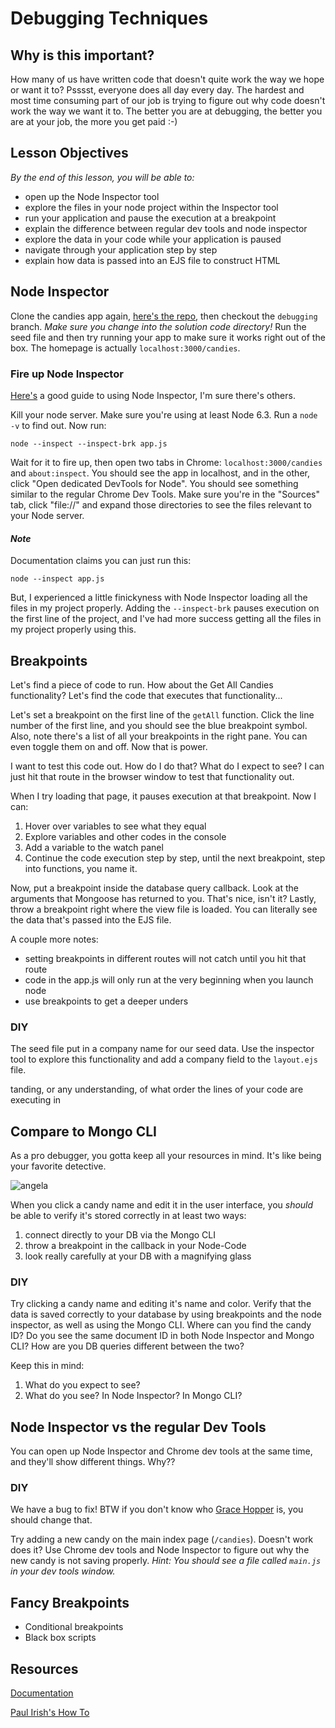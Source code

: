 # Debugging Techniques

## Why is this important?
How many of us have written code that doesn't quite work the way we hope or want it to? Psssst, everyone does all day every day. The hardest and most time consuming part of our job is trying to figure out why code doesn't work the way we want it to. The better you are at debugging, the better you are at your job, the more you get paid :-)

## Lesson Objectives

*By the end of this lesson, you will be able to:*

- open up the Node Inspector tool
- explore the files in your node project within the Inspector tool
- run your application and pause the execution at a breakpoint
- explain the difference between regular dev tools and node inspector
- explore the data in your code while your application is paused
- navigate through your application step by step
- explain how data is passed into an EJS file to construct HTML

## Node Inspector

Clone the candies app again, [here's the repo](https://github.com/den-materials/express-views-lesson.git), then checkout the `debugging` branch. *Make sure you change into the solution code directory!* Run the seed file and then try running your app to make sure it works right out of the box. The homepage is actually `localhost:3000/candies`.

### Fire up Node Inspector
[Here's](https://medium.com/@paul_irish/debugging-node-js-nightlies-with-chrome-devtools-7c4a1b95ae27) a good guide to using Node Inspector, I'm sure there's others. 

Kill your node server. Make sure you're using at least Node 6.3. Run a `node -v` to find out. Now run:

```
node --inspect --inspect-brk app.js
```

Wait for it to fire up, then open two tabs in Chrome: `localhost:3000/candies` and `about:inspect`.  You should see the app in localhost, and in the other, click "Open dedicated DevTools for Node". You should see something similar to the regular Chrome Dev Tools. Make sure you're in the "Sources" tab, click "file://" and expand those directories to see the files relevant to your Node server.

#### *Note* 

Documentation claims you can just run this:

```
node --inspect app.js
```

But, I experienced a little finickyness with Node Inspector loading all the files in my project properly. Adding the `--inspect-brk` pauses execution on the first line of the project, and I've had more success getting all the files in my project properly using this.

<!-- Pass to devs -->

## Breakpoints
Let's find a piece of code to run. How about the Get All Candies functionality? Let's find the code that executes that functionality...

Let's set a breakpoint on the first line of the `getAll` function. Click the line number of the first line, and you should see the blue breakpoint symbol. Also, note there's a list of all your breakpoints in the right pane. You can even toggle them on and off. Now that is power.

I want to test this code out. How do I do that? What do I expect to see? I can just hit that route in the browser window to test that functionality out.

When I try loading that page, it pauses execution at that breakpoint. Now I can:

1. Hover over variables to see what they equal
2. Explore variables and other codes in the console
3. Add a variable to the watch panel
4. Continue the code execution step by step, until the next breakpoint, step into functions, you name it.

Now, put a breakpoint inside the database query callback. Look at the arguments that Mongoose has returned to you. That's nice, isn't it? Lastly, throw a breakpoint right where the view file is loaded. You can literally see the data that's passed into the EJS file.

A couple more notes:
* setting breakpoints in different routes will not catch until you hit that route
* code in the app.js will only run at the very beginning when you launch node
* use breakpoints to get a deeper unders

### DIY
The seed file put in a company name for our seed data. Use the inspector tool to explore this functionality and add a company field to the `layout.ejs` file. 

<!-- pass over to devs to experiment for a second -->
tanding, or any understanding, of what order the lines of your code are executing in

<!-- hand off to devs -->

## Compare to Mongo CLI
As a pro debugger, you gotta keep all your resources in mind. It's like being your favorite detective.

![angela](http://static.tvtome.com/images/genie_images/news_hub/uploaded/thekaitlingnews138265621470/Angela.png)

When you click a candy name and edit it in the user interface, you *should* be able to verify it's stored correctly in at least two ways:

1. connect directly to your DB via the Mongo CLI
2. throw a breakpoint in the callback in your Node-Code
3. look really carefully at your DB with a magnifying glass

### DIY
Try clicking a candy name and editing it's name and color. Verify that the data is saved correctly to your database by using breakpoints and the node inspector, as well as using the Mongo CLI. Where can you find the candy ID? Do you see the same document ID in both Node Inspector and Mongo CLI? How are you DB queries different between the two?

Keep this in mind:
1. What do you expect to see?
2. What do you see? In Node Inspector? In Mongo CLI?

## Node Inspector vs the regular Dev Tools
You can open up Node Inspector and Chrome dev tools at the same time, and they'll show different things. Why?? 

### DIY
We have a bug to fix! BTW if you don't know who [Grace Hopper](https://www.youtube.com/watch?v=S6sh8CxwWx8) is, you should change that.

Try adding a new candy on the main index page (`/candies`). Doesn't work does it? Use Chrome dev tools and Node Inspector to figure out why the new candy is not saving properly. *Hint: You should see a file called `main.js` in your dev tools window.*

## Fancy Breakpoints
* Conditional breakpoints
* Black box scripts

## Resources
[Documentation](https://nodejs.org/en/docs/inspector/)

[Paul Irish's How To](https://medium.com/@paul_irish/debugging-node-js-nightlies-with-chrome-devtools-7c4a1b95ae27)









